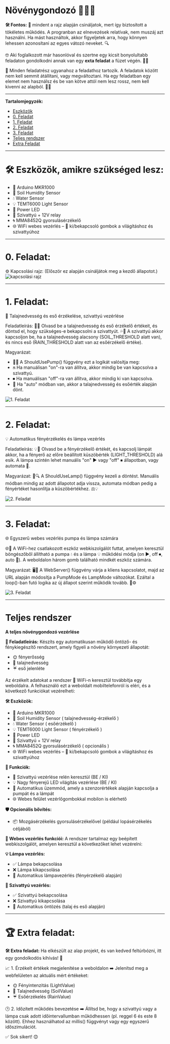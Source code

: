 # Növénygondozó 🌱🧑‍🌾
 
**🛠️ Fontos:** 📝 mindent a rajz alapján csináljatok, mert így biztosított a tökéletes működés. A progranban az elnevezések relatívak, nem muszáj azt használni. Ha mást használtok, akkor figyeljetek arra, hogy könnyen lehessen azonosítani az egyes vátozó neveket. 🔍

🤓 Aki foglalkozott már hasonlóval és szertne egy kicsit bonyolultabb feladaton gondolkodni annak van egy **exta feladat** a füzet végén. 📖💡

🔗 Minden feladatrész ugyanahoz a feladathoz tartozik. A feladatok között nem kell semmit átállítani, vagy megváltoztani. Ha egy feladatban egy elemet nem használsz és be van kötve attól nem lesz rossz, nem kell kivenni az alapból. 🔄✅

---
**Tartalomjegyzék:**
-   [Eszközök](#️-eszközök-amikre-szükséged-lesz)
-   [0. Feladat](#0-feladat)
-   [1. Feladat](#1-feladat)
-   [2. Feladat](#2-feladat) 
-   [3. Feladat](#3-feladat)
-   [Teljes rendszer](#teljes-rendszer)
-   [Extra Feladat](#-extra-feladat)

---

# 🛠️ Eszközök, amikre szükséged lesz:
- 📡 Arduino MKR1000
- 🌱 Soil Humidity Sensor 
- 💧 Water Sensor 
- 💡 TEMT6000 Light Sensor 
- 🔦 Power LED
- 🚰 Szivattyú + 12V relay
- 🌀 MMA8452Q gyorsulásérzékelő
- 🌐 WiFi webes vezérlés – 🔘 ki/bekapcsoló gombok a világításhoz és szivattyúhoz

---

# 0. Feladat:
⚙️ Kapcsolási rajz: (Először ez alapján csináljátok meg a kezdő állapotot.) 
![kapcsolási rajz](bekotes.png)

---

# 1. Feladat: 
🌱 Talajnedvesség és eső érzékelése, szivattyú vezérlése

Feladatleírás:
🌱💧 Olvasd be a talajnedvesség és eső érzékelő értékeit, és döntsd el, hogy szükséges-e bekapcsolni a szivattyút.
💦🚫 A szivattyú akkor kapcsoljon be, ha a talajnedvesség alacsony (SOIL_THRESHOLD alatt van), és nincs eső (RAIN_THRESHOLD alatt van az esőérzékelő értéke).

Magyarázat:
- 🤖🔌 A ShouldUsePump() függvény ezt a logikát valósítja meg:
- 🔛 Ha manuálisan "on"-ra van állítva, akkor mindig be van kapcsolva a szivattyú.
- ⏹ Ha manuálisan "off"-ra van állítva, akkor mindig ki van kapcsolva.
- 🔄 Ha "auto" módban van, akkor a talajnedvesség és esőérték alapján dönt.

![1. Feladat](1.png)

---

# 2. Feladat: 
💡 Automatikus fényérzékelés és lámpa vezérlés

Feladatleírás:
💡📏 Olvasd be a fényérzékelő értékét, és kapcsolj lámpát akkor, ha a fényerő az előre beállított küszöbérték (LIGHT_THRESHOLD) alá esik. A lámpa szintén lehet manuális "on" ▶️ vagy "off" ⏹ állapotban, vagy automata 🔄.

Magyarázat:
🤖🔍 A ShouldUseLamp() függvény kezeli a döntést. Manuális módban mindig az adott állapotot adja vissza, automata módban pedig a fényértéket hasonlítja a küszöbértékhez. ⚖️💡

![2. Feladat](2.png)

---

# 3. Feladat: 
🌐 Egyszerű webes vezérlés pumpa és lámpa számára

🌐📶 A WiFi-hez csatlakozott eszköz webkiszolgálót futtat, amelyen keresztül böngészőből állítható a pumpa 💧 és a lámpa 💡 működési módja (on ▶️, off ⏹, auto 🔄). A weboldalon három gomb található mindkét eszköz számára.

Magyarázat:
🖥️📲 A WebServer() függvény várja a kliens kapcsolatot, majd az URL alapján módosítja a PumpMode és LampMode változókat. Ezáltal a loop()-ban futó logika az új állapot szerint működik tovább. 🔄⚙️

![3. Feladat](3.png)

---

# Teljes rendszer
**A teljes növénygondozó vezérlése** 

**🧠 Feladatleírás:** Készíts egy automatikusan működő öntöző- és fénykiegészítő rendszert, amely figyeli a növény környezeti állapotát:
- 🌞 fényerősség
- 🌱 talajnedvesség
- ☔ eső jelenléte

Az érzékelt adatokat a rendszer 📶 WiFi-n keresztül továbbítja egy weboldalra. A felhasználó ezt a weboldalt mobiltelefonról is eléri, és a következő funkciókat vezérelheti:

**🛠️ Eszközök:** 
- 📡 Arduino MKR1000
- 🌱 Soil Humidity Sensor ( talajnedvesség-érzékelő )
- 💧 Water Sensor ( esőérzékelő )
- 💡 TEMT6000 Light Sensor ( fényérzékelő )
- 🔦 Power LED
- 🚰 Szivattyú + 12V relay
- 🌀 MMA8452Q gyorsulásérzékelő ( opcionális )
- 🌐 WiFi webes vezérlés – 🔘 ki/bekapcsoló gombok a világításhoz és szivattyúhoz

**🧰 Funkciók:**
- 🚿 Szivattyú vezérlése relén keresztül (BE / KI)
- 💡 Nagy fényerejű LED világítás vezérlése (BE / KI)
- 🔁 Automatikus üzemmód, amely a szenzorértékek alapján kapcsolja a pumpát és a lámpát
- 🌐 Webes felület vezérlőgombokkal mobilon is elérhető

**🛡️ Opcionális bővítés:**
- 📦 Mozgásérzékelés gyorsulásérzékelővel (például lopásérzékelés céljából)

**📲 Webes vezérlés funkciói:**
A rendszer tartalmaz egy beépített webkiszolgálót, amelyen keresztül a következőket lehet vezérelni:

**💡 Lámpa vezérlés:**
- ✅ Lámpa bekapcsolása
- ❌ Lámpa kikapcsolása
- 🔁 Automatikus lámpavezérlés (fényérzékelő alapján)

**🚿 Szivattyú vezérlés:**
- ✅ Szivattyú bekapcsolása
- ❌ Szivattyú kikapcsolása
- 🔁 Automatikus öntözés (talaj és eső alapján)

---

# **🏆 Extra feladat:**  
**🛠️ Extra feladat:** Ha elkészült az alap projekt, és van kedved feltúrbózni, itt egy gondolkodós kihívás! 🤔

📈 1. Érzékelt értékek megjelenítése a weboldalon
➡️ Jelenítsd meg a webfelületen az aktuális mért értékeket:
- 🌞 Fényintenzitás (LightValue)
- 🌱 Talajnedvesség (SoilValue)
- ☔ Esőérzékelés (RainValue)

🕒 2. Időzített működés bevezetése
➡️ Állítsd be, hogy a szivattyú vagy a lámpa csak adott időintervallumban működhessen (pl. reggel 6 és este 8 között). Ehhez használhatod az millis() függvényt vagy egy egyszerű időszimulációt.

✅ Sok sikert! 😊
